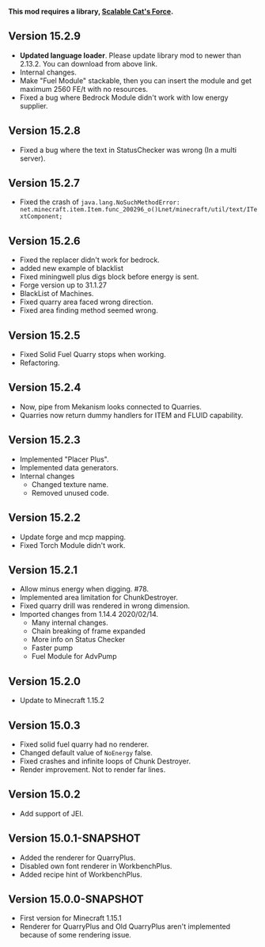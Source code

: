 **This mod requires a library, [Scalable Cat's Force](https://www.curseforge.com/minecraft/mc-mods/scalable-cats-force).**

## Version 15.2.9
* **Updated language loader**. Please update library mod to newer than 2.13.2. You can download from above link.
* Internal changes.
* Make "Fuel Module" stackable, then you can insert the module and get maximum 2560 FE/t with no resources.
* Fixed a bug where Bedrock Module didn't work with low energy supplier.

## Version 15.2.8
* Fixed a bug where the text in StatusChecker was wrong (In a multi server).

## Version 15.2.7
* Fixed the crash of `java.lang.NoSuchMethodError: net.minecraft.item.Item.func_200296_o()Lnet/minecraft/util/text/ITextComponent;`

## Version 15.2.6
* Fixed the replacer didn't work for bedrock.
* added new example of blacklist
* Fixed miningwell plus digs block before energy is sent.
* Forge version up to 31.1.27
* BlackList of Machines.
* Fixed quarry area faced wrong direction.
* Fixed area finding method seemed wrong.

## Version 15.2.5
* Fixed Solid Fuel Quarry stops when working.
* Refactoring.

## Version 15.2.4
* Now, pipe from Mekanism looks connected to Quarries.
* Quarries now return dummy handlers for ITEM and FLUID capability.

## Version 15.2.3
* Implemented "Placer Plus".
* Implemented data generators.
* Internal changes
  * Changed texture name.
  * Removed unused code.

## Version 15.2.2
* Update forge and mcp mapping.
* Fixed Torch Module didn't work.

## Version 15.2.1
* Allow minus energy when digging. #78.
* Implemented area limitation for ChunkDestroyer.
* Fixed quarry drill was rendered in wrong dimension.
* Imported changes from 1.14.4 2020/02/14.
    - Many internal changes.
    - Chain breaking of frame expanded
    - More info on Status Checker
    - Faster pump
    - Fuel Module for AdvPump

## Version 15.2.0
* Update to Minecraft 1.15.2

## Version 15.0.3
* Fixed solid fuel quarry had no renderer.
* Changed default value of `NoEnergy` false.
* Fixed crashes and infinite loops of Chunk Destroyer.
* Render improvement. Not to render far lines.

## Version 15.0.2
* Add support of JEI.

## Version 15.0.1-SNAPSHOT
* Added the renderer for QuarryPlus.
* Disabled own font renderer in WorkbenchPlus.
* Added recipe hint of WorkbenchPlus.

## Version 15.0.0-SNAPSHOT
* First version for Minecraft 1.15.1
* Renderer for QuarryPlus and Old QuarryPlus aren't implemented because of some rendering issue.
